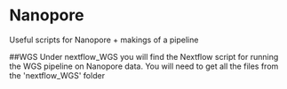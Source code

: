 # Nanopore
Useful scripts for Nanopore + makings of a pipeline

##WGS
Under nextflow_WGS you will find the Nextflow script for running the WGS pipeline on Nanopore data. You will need to get all the files from the 'nextflow_WGS' folder
